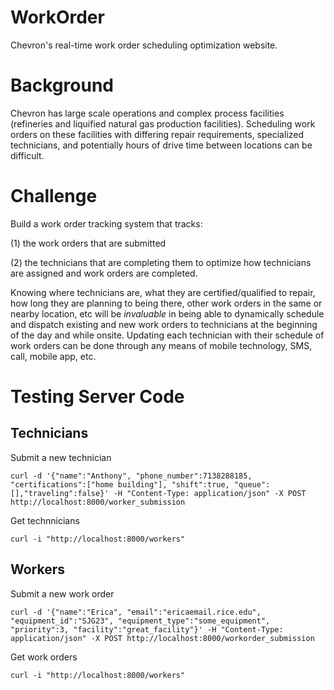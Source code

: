 # WorkOrder
Chevron's real-time work order scheduling optimization website.

# Background
Chevron has large scale operations and complex process facilities (refineries and liquified natural gas production facilities). Scheduling work orders on these facilities with differing repair requirements, specialized technicians, and potentially hours of drive time between locations can be difficult.

# Challenge
Build a work order tracking system that tracks:

(1) the work orders that are submitted

(2) the technicians that are completing them to optimize how technicians are assigned and work orders are completed. 

Knowing where technicians are, what they are certified/qualified to repair, how long they are planning to being there, other work orders in the same or nearby location, etc will be *invaluable* in being able to dynamically schedule and dispatch existing and new work orders to technicians at the beginning of the day and while onsite. Updating each technician with their schedule of work orders can be done through any means of mobile technology, SMS, call, mobile app, etc.

# Testing Server Code
## Technicians
Submit a new technician
```
curl -d '{"name":"Anthony", "phone_number":7138288185, "certifications":["home building"], "shift":true, "queue":[],"traveling":false}' -H "Content-Type: application/json" -X POST http://localhost:8000/worker_submission
```
Get technnicians
```
curl -i "http://localhost:8000/workers"
```


## Workers
Submit a new work order
```
curl -d '{"name":"Erica", "email":"ericaemail.rice.edu", "equipment_id":"SJG23", "equipment_type":"some_equipment", "priority":3, "facility":"great_facility"}' -H "Content-Type: application/json" -X POST http://localhost:8000/workorder_submission
```

Get work orders
```
curl -i "http://localhost:8000/workers"
```
